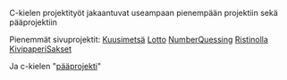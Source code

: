 C-kielen projektityöt jakaantuvat useampaan pienempään projektiin sekä pääprojektiin

Pienemmät sivuprojektit:
[Kuusimetsä](https://github.com/JIMH1/Opi_Koodia/tree/main/C_Kurssi/Projektityot/Kuusimetsa)
[Lotto](https://github.com/JIMH1/Opi_Koodia/tree/main/C_Kurssi/Projektityot/Lottery)
[NumberQuessing](https://github.com/JIMH1/Opi_Koodia/tree/main/C_Kurssi/Projektityot/NumberQuessing_Game)
[Ristinolla](https://github.com/JIMH1/Opi_Koodia/tree/main/C_Kurssi/Projektityot/Ristinolla)
[KivipaperiSakset](https://github.com/JIMH1/Opi_Koodia/tree/main/C_Kurssi/Projektityot/RockPaperScissor)

Ja c-kielen "[pääprojekti](https://github.com/JIMH1/Opi_Koodia/tree/main/C_Kurssi/Projektityot/mainproject)"